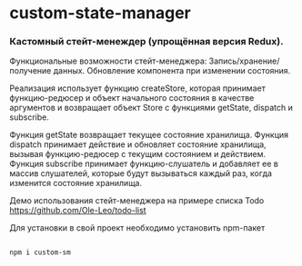 # custom-state-manager

### Кастомный стейт-менеждер (упрощённая версия Redux).

Функциональные возможности стейт-менеджера:
Запись/хранение/получение данных.
Обновление компонента при изменении состояния.

Реализация использует функцию createStore, которая принимает функцию-редюсер и объект начального состояния в качестве аргументов и возвращает объект Store с функциями getState, dispatch и subscribe.

Функция getState возвращает текущее состояние хранилища. Функция dispatch принимает действие и обновляет состояние хранилища, вызывая функцию-редюсер с текущим состоянием и действием. Функция subscribe принимает функцию-слушатель и добавляет ее в массив слушателей, которые будут вызываться каждый раз, когда изменится состояние хранилища.

Демо использования стейт-менеджера на примере списка Todo
https://github.com/Ole-Leo/todo-list

Для установки в свой проект необходимо установить npm-пакет

```sh

npm i custom-sm

```
